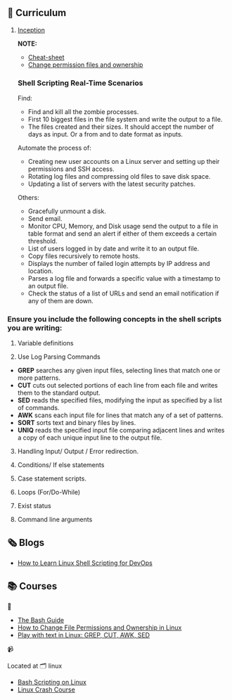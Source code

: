 ## 📄 Curriculum

1. [Inception](docs/1-inception.md)

   **NOTE:**

   - [Cheat-sheet](./misc/cheat-sheet.md)
   - [Change permission files and ownership](./misc/permission.md)

   ### Shell Scripting Real-Time Scenarios

   Find:

   - Find and kill all the zombie processes.
   - First 10 biggest files in the file system and write the output to a file.
   - The files created and their sizes. It should accept the number of days as input. Or a from and to date format as inputs.

   Automate the process of:

   - Creating new user accounts on a Linux server and setting up their permissions and SSH access.
   - Rotating log files and compressing old files to save disk space.
   - Updating a list of servers with the latest security patches.

   Others:

   - Gracefully unmount a disk.
   - Send email.
   - Monitor CPU, Memory, and Disk usage send the output to a file in table format and send an alert if either of them exceeds a certain threshold.
   - List of users logged in by date and write it to an output file.
   - Copy files recursively to remote hosts.
   - Displays the number of failed login attempts by IP address and location.
   - Parses a log file and forwards a specific value with a timestamp to an output file.
   - Check the status of a list of URLs and send an email notification if any of them are down.

### Ensure you include the following concepts in the shell scripts you are writing:

1. Variable definitions

2. Use Log Parsing Commands

- **GREP** searches any given input files, selecting lines that match one or more patterns.
- **CUT** cuts out selected portions of each line from each file and writes them to the standard output.
- **SED** reads the specified files, modifying the input as specified by a list of commands.
- **AWK** scans each input file for lines that match any of a set of patterns.
- **SORT** sorts text and binary files by lines.
- **UNIQ** reads the specified input file comparing adjacent lines and writes a copy of each unique input line to the output file.

3. Handling Input/ Output / Error redirection.

4. Conditions/ If else statements

5. Case statement scripts.

6. Loops (For/Do-While)

7. Exist status

8. Command line arguments

## 🗞️ Blogs

- [How to Learn Linux Shell Scripting for DevOps](https://devopscube.com/linux-shell-scripting-for-devops/)

## 📚 Courses

📑

- [The Bash Guide](https://guide.bash.academy/)
- [How to Change File Permissions and Ownership in Linux](https://www.freecodecamp.org/news/linux-chmod-chown-change-file-permissions/)
- [Play with text in Linux: GREP, CUT, AWK, SED](https://blog.knoldus.com/play-with-text-in-linux-grep-cut-awk-sed/)

📹

Located at 🗂️ linux

- [Bash Scripting on Linux](https://www.youtube.com/playlist?list=PLT98CRl2KxKGj-VKtApD8-zCqSaN2mD4w)
- [Linux Crash Course](https://www.youtube.com/playlist?list=PLT98CRl2KxKHKd_tH3ssq0HPrThx2hESW)
